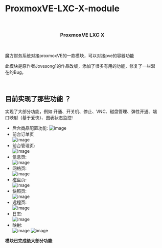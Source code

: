 # ProxmoxVE-LXC-X-module
</br>

<h3 align="center">ProxmoxVE LXC X</h3></br>

魔方财务系统对接proxmoxVE的一款模块，可以对接pve的容器功能

此模块是原作者Jovesong1的作品改版，添加了很多有用的功能，修复了一些潜在的Bug。

<!--gold sponsors start-->

<br>

## 目前实现了那些功能 ？

实现了大部分功能，例如 开通、开关机、停止、VNC、磁盘管理、弹性开通、端口映射（基于爱快）、图表状态监控!

* 后台商品配置功能:
![image](https://user-images.githubusercontent.com/49064211/215101029-ac49adcb-8a70-4982-b50a-62f3ec568039.png)
* 前台订单页</br>
![image](https://user-images.githubusercontent.com/49064211/215101171-6140b84f-e862-4829-97c6-57a2d8257fe8.png)
* 前台管理页:</br>
![image](https://user-images.githubusercontent.com/49064211/215101279-f3ab6e1f-5f36-4b27-a7ae-a1a53c1ccea2.png)
* 信息页:</br>
![image](https://user-images.githubusercontent.com/49064211/215101322-12a38569-ec66-404a-ae76-da87abd39723.png)
* 网络页:</br>
![image](https://user-images.githubusercontent.com/49064211/215101345-1523a5a5-9fff-4dd6-a8e2-0a69c201b4bf.png)
* 磁盘页:</br>
![image](https://user-images.githubusercontent.com/49064211/215101412-954eaae9-fb13-45cb-9f3e-92b34a4b5f84.png)
* 快照页:</br>
![image](https://user-images.githubusercontent.com/49064211/215101518-757e9c62-99c3-44c4-ab1e-8e21f207c8db.png)
* 远程页:</br>
![image](https://user-images.githubusercontent.com/49064211/215101578-a17eca0b-6a9c-43ee-a7e7-699c09ef3814.png)
* 日志:</br>
![image](https://user-images.githubusercontent.com/49064211/215101618-247136d7-ea99-4262-93dc-913194213332.png)
* 映射:</br>
![image](https://user-images.githubusercontent.com/49064211/215101665-30b7a682-691c-4de9-a959-889bed079803.png)
![image](https://user-images.githubusercontent.com/49064211/215101686-0e1696b3-720c-4841-bff8-af72645fe00f.png)

**模块已完成绝大部分功能**
